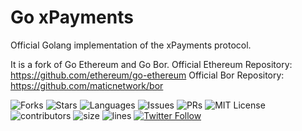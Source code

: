 # Go xPayments
Official Golang implementation of the xPayments protocol.

It is a fork of Go Ethereum and Go Bor.
Official Ethereum Repository: https://github.com/ethereum/go-ethereum
Official Bor Repository: https://github.com/maticnetwork/bor

![Forks](https://img.shields.io/github/forks/xpaymentsorg/go-xpayments?style=social)
![Stars](https://img.shields.io/github/stars/xpaymentsorg/go-xpayments?style=social)
![Languages](https://img.shields.io/github/languages/count/xpaymentsorg/go-xpayments) 
![Issues](https://img.shields.io/github/issues/xpaymentsorg/go-xpayments) 
![PRs](https://img.shields.io/github/issues-pr-raw/xpaymentsorg/go-xpayments) 
![MIT License](https://img.shields.io/github/license/xpaymentsorg/go-xpayments)
![contributors](https://img.shields.io/github/contributors-anon/xpaymentsorg/go-xpayments) 
![size](https://img.shields.io/github/languages/code-size/xpaymentsorg/go-xpayments) 
![lines](https://img.shields.io/tokei/lines/github/xpaymentsorg/go-xpayments)
[![Twitter Follow](https://img.shields.io/twitter/follow/xPayments.svg?style=social)](https://twitter.com/xpaymentsorg)
